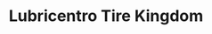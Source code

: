 ---
title: "Lubricentro Tire Kingdom"
url: /san-jose/lubricentro-tire-kingdom/
shop: reparación de automóviles
---